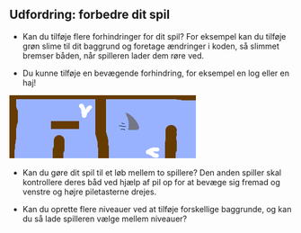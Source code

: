 ## Udfordring: forbedre dit spil

- Kan du tilføje flere forhindringer for dit spil? For eksempel kan du tilføje grøn slime til dit baggrund og foretage ændringer i koden, så slimmet bremser båden, når spilleren lader dem røre ved.

- Du kunne tilføje en bevægende forhindring, for eksempel en log eller en haj!

![skærmbillede](images/boat-obstacles.png)

- Kan du gøre dit spil til et løb mellem to spillere? Den anden spiller skal kontrollere deres båd ved hjælp af pil op for at bevæge sig fremad og venstre og højre piletasterne drejes.

- Kan du oprette flere niveauer ved at tilføje forskellige baggrunde, og kan du så lade spilleren vælge mellem niveauer?